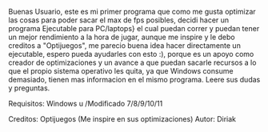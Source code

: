Buenas Usuario, este es mi primer programa que como me gusta optimizar las cosas para poder sacar el max de fps posibles, decidi hacer un programa Ejecutable para PC/laptops}
el cual puedan correr y puedan tener un mejor rendimiento a la hora de jugar, aunque me inspire y le debo creditos a "Optijuegos", me parecio buena idea hacer directamente un
ejecutable, espero pueda ayudarles con esto :), porque es un apoyo como creador de optimizaciones y un avance a que puedan sacarle recursos a lo que el propio sistema operativo
les quita, ya que Windows consume demasiado, tienen mas informacion en el mismo programa. Leere sus dudas y preguntas.

Requisitos:
Windows u /Modificado 7/8/9/10/11

Creditos: Optijuegos (Me inspire en sus optimizaciones) 
Autor: Diriak 
